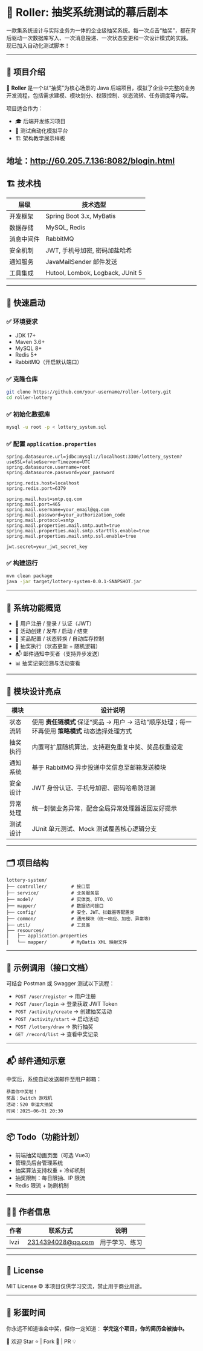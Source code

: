 
# 🎰 Roller: 抽奖系统测试的幕后剧本

一款集系统设计与实际业务为一体的企业级抽奖系统。每一次点击“抽奖”，都在背后驱动一次数据库写入、一次消息投递、一次状态变更和一次设计模式的实践。
现已加入自动化测试脚本！

---

## 🌟 项目介绍

🎯 **Roller** 是一个以“抽奖”为核心场景的 Java 后端项目，模拟了企业中完整的业务开发流程，包括需求建模、模块划分、权限控制、状态流转、任务调度等内容。

项目适合作为：

- 🎓 后端开发练习项目  
- 🧪 测试自动化模拟平台  
- 🏗️ 架构教学展示样板  

地址：http://60.205.7.136:8082/blogin.html
---

## 🏗 技术栈

| 层级     | 技术选型                                       |
|----------|------------------------------------------------|
| 开发框架 | Spring Boot 3.x, MyBatis                       |
| 数据存储 | MySQL, Redis                                   |
| 消息中间件 | RabbitMQ                                     |
| 安全机制 | JWT, 手机号加密, 密码加盐哈希                  |
| 通知服务 | JavaMailSender 邮件发送                        |
| 工具集成 | Hutool, Lombok, Logback, JUnit 5              |

---

## 🚀 快速启动

### ✅ 环境要求

- JDK 17+  
- Maven 3.6+  
- MySQL 8+  
- Redis 5+  
- RabbitMQ（开启默认端口）  

### ✅ 克隆仓库

```bash
git clone https://github.com/your-username/roller-lottery.git
cd roller-lottery
````

### ✅ 初始化数据库

```bash
mysql -u root -p < lottery_system.sql
```

### ✅ 配置 `application.properties`

```properties
spring.datasource.url=jdbc:mysql://localhost:3306/lottery_system?useSSL=false&serverTimezone=UTC
spring.datasource.username=root
spring.datasource.password=your_password

spring.redis.host=localhost
spring.redis.port=6379

spring.mail.host=smtp.qq.com
spring.mail.port=465
spring.mail.username=your_email@qq.com
spring.mail.password=your_authorization_code
spring.mail.protocol=smtp
spring.mail.properties.mail.smtp.auth=true
spring.mail.properties.mail.smtp.starttls.enable=true
spring.mail.properties.mail.smtp.ssl.enable=true

jwt.secret=your_jwt_secret_key
```

### ✅ 构建运行

```bash
mvn clean package
java -jar target/lottery-system-0.0.1-SNAPSHOT.jar
```

---

## 🔑 系统功能概览

* 👤 用户注册 / 登录 / 认证（JWT）
* 🎯 活动创建 / 发布 / 启动 / 结束
* 🎁 奖品配置 / 状态转换 / 自动库存控制
* 🎲 抽奖执行（状态更新 + 随机逻辑）
* 📬 邮件通知中奖者（支持异步发送）
* 📊 抽奖记录回溯与活动查看

---

## 🧩 模块设计亮点

| 模块   | 设计说明                                                       |
| ---- | ---------------------------------------------------------- |
| 状态流转 | 使用 **责任链模式** 保证“奖品 → 用户 → 活动”顺序处理；每一环再使用 **策略模式** 动态选择处理方式 |
| 抽奖执行 | 内置可扩展随机算法，支持避免重复中奖、奖品权重设定                                  |
| 通知系统 | 基于 RabbitMQ 异步投递中奖信息至邮箱发送模块                                |
| 安全设计 | JWT 身份认证、手机号加密、密码哈希防泄漏                                     |
| 异常处理 | 统一封装业务异常，配合全局异常处理器返回友好提示                                   |
| 测试设计 | JUnit 单元测试、Mock 测试覆盖核心逻辑分支                                 |

---

## 🗂️ 项目结构

```
lottery-system/
├── controller/         # 接口层
├── service/            # 业务服务层
├── model/              # 实体类、DTO、VO
├── mapper/             # 数据访问接口
├── config/             # 安全、JWT、拦截器等配置类
├── common/             # 通用模块（统一响应、加密、异常等）
├── util/               # 工具类
├── resources/
│   ├── application.properties
│   └── mapper/         # MyBatis XML 映射文件
```

---

## 🧪 示例调用（接口文档）

可结合 Postman 或 Swagger 测试以下流程：

* `POST /user/register` → 用户注册
* `POST /user/login` → 登录获取 JWT Token
* `POST /activity/create` → 创建抽奖活动
* `POST /activity/start` → 启动活动
* `POST /lottery/draw` → 执行抽奖
* `GET /record/list` → 查看中奖记录

---

## 📬 邮件通知示意

中奖后，系统自动发送邮件至用户邮箱：

```
恭喜你中奖啦！
奖品：Switch 游戏机
活动：520 幸运大抽奖
时间：2025-06-01 20:30
```

---

## 📦 Todo（功能计划）

* 前端抽奖动画页面（可选 Vue3）
* 管理员后台管理系统
* 抽奖算法支持权重 + 冷却机制
* 抽奖限制：每日限抽、IP 限流
* Redis 限流 + 防刷机制

---

## 🙋‍♀️ 作者信息

| 作者    | 联系方式                                           | 说明         |
| ----- | ---------------------------------------------- | ---------- |
| lvzi | [2314394028@qq.com](mailto:your_email@qq.com) | 用于学习、练习 |

---

## 📄 License

MIT License © 本项目仅供学习交流，禁止用于商业用途。

---

## 🌈 彩蛋时间

你永远不知道谁会中奖，但你一定知道：
**学完这个项目，你的简历会被抽中。**

🎉 欢迎 Star ⭐ | Fork 🍴 | PR 💡
